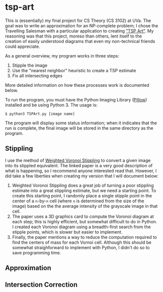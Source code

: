 tsp-art
=======

This is (essentially) my final project for CS Theory (CS 3102) at UVa.  The goal was to write an approximation for an NP-complete problem; I chose the Travelling Salesman with a particular application to creating ["TSP Art"](http://www.oberlin.edu/math/faculty/bosch/tspart-page.html).  My reasoning was that this project, moreso than others, lent itself to the creation of easily understood diagrams that even my non-technical friends could appreciate.

As a general overview, my program works in three steps:

  1. Stipple the image
  2. Use the "nearest neighbor" heuristic to create a TSP estimate
  3. Fix all intersecting edges

More detailed information on how these processes work is documented below.

To run the program, you must have the Python Imaging Library ([Pillow](https://pypi.python.org/pypi/Pillow/)) installed and be using Python 3.  The usage is:
```
$ python3 TSPArt.py [image name]
```

The program will display some status information; when it indicates that the run is complete, the final image will be stored in the same directory as the program. 

Stippling
---------

I use the method of [Weighted Voronoi Stippling](http://mrl.nyu.edu/~ajsecord/npar2002/npar2002_ajsecord_preprint.pdf) to convert a given image into its stippled equivalent.  The linked paper is a very good description of what is happening, so I recommend anyone interested read that.  However, I did take a few liberties when creating my version that I will document below:
  1. Weighted Voronoi Stippling does a great job of turning a poor stippling estimate into a great stippling estimate, but we need a starting point.  To create this starting point, I randomly place a single stipple point in the center of a `n`-by-`n` cell (where `n` is determined from the size of the image) based on the the average intensity of the grayscale image in that cell.
  2. The paper uses a 3D graphics card to compute the Voronoi diagram at each step; this is highly efficient, but somewhat difficult to do in Python.  I created each Voronoi diagram using a breadth-first search from the stipple points, which is slower but easier to implement.
  3. Finally, the paper mentions a way to reduce the computation required to find the centers of mass for each Vornoi cell.  Although this should be somewhat straighforward to implement with Python, I didn't do so to save programming time.

Approximation
-------------



Intersection Correction
-----------------------
